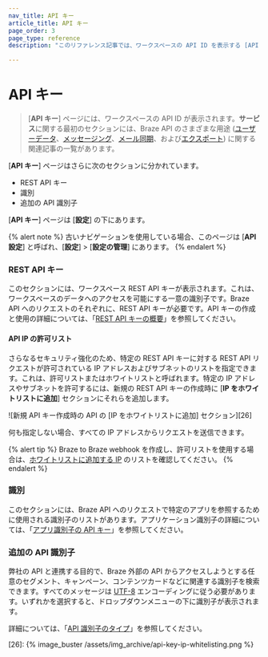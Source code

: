 ```yaml
---
nav_title: API キー
article_title: API キー
page_order: 3
page_type: reference
description: "このリファレンス記事では、ワークスペースの API ID を表示する [API キー] ページについて説明します。"

---
```


# API キー

> [**API キー**] ページには、ワークスペースの API ID が表示されます。**サービス**に関する最初のセクションには、Braze API のさまざまな用途 ([ユーザーデータ][3]、[メッセージング][4]、[メール同期][5]、および[エクスポート][6]) に関する関連記事の一覧があります。

[**API キー**] ページはさらに次のセクションに分かれています。

- REST API キー
- 識別
- 追加の API 識別子

[**API キー**] ページは [**設定**] の下にあります。

{% alert note %}
古いナビゲーションを使用している場合、このページは [**API 設定**] と呼ばれ、[**設定**] > [**設定の管理**] にあります。
{% endalert %}

### REST API キー

このセクションには、ワークスペース REST API キーが表示されます。これは、ワークスペースのデータへのアクセスを可能にする一意の識別子です。Braze API へのリクエストのそれぞれに、REST API キーが必要です。API キーの作成と使用の詳細については、「[REST API キーの概要]({{site.baseurl}}/api/api_key/)」を参照してください。

#### API IP の許可リスト

さらなるセキュリティ強化のため、特定の REST API キーに対する REST API リクエストが許可されている IP アドレスおよびサブネットのリストを指定できます。これは、許可リストまたはホワイトリストと呼ばれます。特定の IP アドレスやサブネットを許可するには、新規の REST API キーの作成時に [**IP をホワイトリストに追加**] セクションにそれらを追加します。 

![新規 API キー作成時の API の [IP をホワイトリストに追加] セクション][26]

何も指定しない場合、すべての IP アドレスからリクエストを送信できます。

{% alert tip %}
Braze to Braze webhook を作成し、許可リストを使用する場合は、[ホワイトリストに追加する IP]({{site.baseurl}}/user_guide/message_building_by_channel/webhooks/creating_a_webhook/#ip-whitelisting) のリストを確認してください。
{% endalert %}

### 識別

このセクションには、Braze API へのリクエストで特定のアプリを参照するために使用される識別子のリストがあります。アプリケーション識別子の詳細については、「[アプリ識別子の API キー]({{site.baseurl}}/api/identifier_types/)」を参照してください。

### 追加の API 識別子

弊社の API と連携する目的で、Braze 外部の API からアクセスしようとする任意のセグメント、キャンペーン、コンテンツカードなどに関連する識別子を検索できます。すべてのメッセージは [UTF-8][12] エンコーディングに従う必要があります。いずれかを選択すると、ドロップダウンメニューの下に識別子が表示されます。

詳細については、「[API 識別子のタイプ]({{site.baseurl}}/api/identifier_types/)」を参照してください。

[3]: {{site.baseurl}}/api/endpoints/user_data/
[4]: {{site.baseurl}}/api/endpoints/messaging/
[5]: {{site.baseurl}}/api/endpoints/email/
[6]: {{site.baseurl}}/api/endpoints/export/
[12]: https://en.wikipedia.org/wiki/UTF-8 "Wikipedia: UTF-8"
[26]: {% image_buster /assets/img_archive/api-key-ip-whitelisting.png %}
